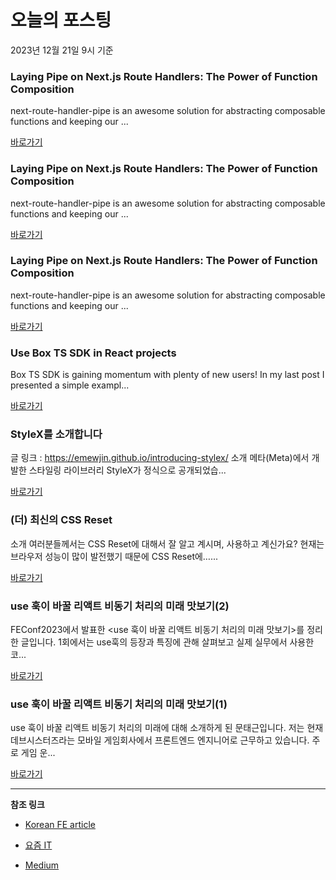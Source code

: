 # 오늘의 포스팅 
2023년 12월 21일 9시 기준 

### Laying Pipe on Next.js Route Handlers: The Power of Function Composition 

 next-route-handler-pipe is an awesome solution for abstracting composable functions and keeping our ... 

 [바로가기](https://medium.com/udacity-engineering/laying-pipe-on-next-js-route-handlers-the-power-of-function-composition-2a2b5de7f7f4?responsesOpen=true&sortBy=REVERSE_CHRON&source=topic_portal_recommended_stories---------0-84----------react----------bab8bd8a_b430_4f89_82c9_89b9898ed855-------) 

### Laying Pipe on Next.js Route Handlers: The Power of Function Composition 

 next-route-handler-pipe is an awesome solution for abstracting composable functions and keeping our ... 

 [바로가기](https://medium.com/udacity-engineering/laying-pipe-on-next-js-route-handlers-the-power-of-function-composition-2a2b5de7f7f4?responsesOpen=true&sortBy=REVERSE_CHRON&source=topic_portal_recommended_stories---------0-84----------javascript----------2994859d_fe52_4a94_ba3f_c6bbf3b04121-------) 

### Laying Pipe on Next.js Route Handlers: The Power of Function Composition 

 next-route-handler-pipe is an awesome solution for abstracting composable functions and keeping our ... 

 [바로가기](https://medium.com/udacity-engineering/laying-pipe-on-next-js-route-handlers-the-power-of-function-composition-2a2b5de7f7f4?responsesOpen=true&sortBy=REVERSE_CHRON&source=topic_portal_recommended_stories---------0-84----------typescript----------576b155b_c1f5_42ab_81d3_10bb6539667e-------) 

### Use Box TS SDK in React projects 

 Box TS SDK is gaining momentum with plenty of new users! In my last post I presented a simple exampl... 

 [바로가기](https://medium.com/box-developer-blog/use-box-ts-sdk-in-react-projects-5f029cccda0?responsesOpen=true&sortBy=REVERSE_CHRON&source=topic_portal_recommended_stories---------0-84----------frontend----------fe4b3c0f_342b_4256_94c6_59e10686429b-------) 

###  StyleX를 소개합니다 

 글 링크 : https://emewjin.github.io/introducing-stylex/ 소개 메타(Meta)에서 개발한 스타일링 라이브러리 StyleX가 정식으로 공개되었습... 

 [바로가기](https://kofearticle.substack.com/p/korean-fe-article-stylex) 

###  (더) 최신의 CSS Reset 

 소개 여러분들께서는 CSS Reset에 대해서 잘 알고 계시며, 사용하고 계신가요? 현재는 브라우저 성능이 많이 발전했기 때문에 CSS Reset에…... 

 [바로가기](https://kofearticle.substack.com/p/korean-fe-article-css-reset) 

### use 훅이 바꿀 리액트 비동기 처리의 미래 맛보기(2) 

 FEConf2023에서 발표한 <use 훅이 바꿀 리액트 비동기 처리의 미래 맛보기>를 정리한 글입니다. 1회에서는 use훅의 등장과 특징에 관해 살펴보고 실제 실무에서 사용한 코... 

 [바로가기](https://yozm.wishket.com/magazine/detail/2374/) 

### use 훅이 바꿀 리액트 비동기 처리의 미래 맛보기(1) 

 use 훅이 바꿀 리액트 비동기 처리의 미래에 대해 소개하게 된 문태근입니다. 저는 현재 데브시스터즈라는 모바일 게임회사에서 프론트엔드 엔지니어로 근무하고 있습니다. 주로 게임 운... 

 [바로가기](https://yozm.wishket.com/magazine/detail/2373/) 

---

**참조 링크**

- [Korean FE article](https://kofearticle.substack.com) 

- [요즘 IT](https://yozm.wishket.com/magazine) 

- [Medium](https://medium.com) 

